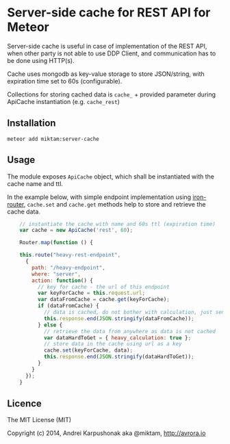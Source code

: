 # Server-side cache for REST API for Meteor

Server-side cache is useful in case of implementation of the REST API, when other party is not able to use DDP Client, and communication has to be done using HTTP(s).

Cache uses mongodb as key-value storage to store JSON/string, with expiration time set to 60s (configurable).

Collections for storing cached data is `cache_` + provided parameter during ApiCache instantiation (e.g. `cache_rest`)

## Installation

`meteor add miktam:server-cache`

## Usage

The module exposes `ApiCache` object, which shall be instantiated with the cache name and ttl.

In the example below, with simple endpoint implementation using [iron-router](https://atmospherejs.com/package/iron-router), `cache.set` and `cache.get` methods help to store and retrieve the cache data.

```js
    // instantiate the cache with name and 60s ttl (expiration time)
    var cache = new ApiCache('rest', 60);

    Router.map(function () {

    this.route("heavy-rest-endpoint",
      {
        path: "/heavy-endpoint",
        where: "server",
        action: function() {
          // key for cache - the url of this endpoint
          var keyForCache = this.request.url;
          var dataFromCache = cache.get(keyForCache);
          if (dataFromCache) {
            // data is cached, do not bother with calculation, just send it back
            this.response.end(JSON.stringify(dataFromCache));
          } else {
            // retrieve the data from anywhere as data is not cached
            var dataHardToGet = { heavy_calculation: true };
            // store data in the cache using url as a key
            cache.set(keyForCache, data);
            this.response.end(JSON.stringify(dataHardToGet));
          }
        }
      });
    }
```

## Licence

The MIT License (MIT)

Copyright (c) 2014, Andrei Karpushonak aka @miktam, http://avrora.io